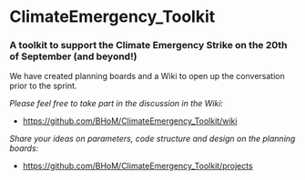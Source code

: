 # ClimateEmergency_Toolkit
### A toolkit to support the Climate Emergency Strike on the 20th of September (and beyond!)

We have created planning boards and a Wiki to open up the conversation prior to the sprint.

*Please feel free to take part in the discussion in the Wiki:*
 - https://github.com/BHoM/ClimateEmergency_Toolkit/wiki

*Share your ideas on parameters, code structure and design on the planning boards:*
 - https://github.com/BHoM/ClimateEmergency_Toolkit/projects
